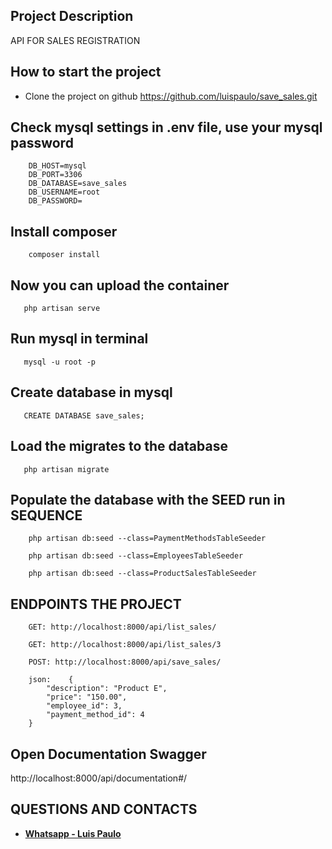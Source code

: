 
## Project Description
API FOR SALES REGISTRATION

## How to start the project
- Clone the project on github
https://github.com/luispaulo/save_sales.git

## Check mysql settings in .env file, use your mysql password

```DB_CONNECTION=mysql
    DB_HOST=mysql
    DB_PORT=3306
    DB_DATABASE=save_sales
    DB_USERNAME=root
    DB_PASSWORD=
```

## Install composer
```
    composer install
```

## Now you can upload the container
```
   php artisan serve
```

## Run mysql in terminal
```
   mysql -u root -p 
```
## Create database in mysql
```
   CREATE DATABASE save_sales;
```

## Load the migrates to the database
```
   php artisan migrate
```

## Populate the database with the SEED run in SEQUENCE
```
    php artisan db:seed --class=PaymentMethodsTableSeeder

    php artisan db:seed --class=EmployeesTableSeeder   

    php artisan db:seed --class=ProductSalesTableSeeder 
```

## ENDPOINTS THE PROJECT
```
    GET: http://localhost:8000/api/list_sales/

    GET: http://localhost:8000/api/list_sales/3

    POST: http://localhost:8000/api/save_sales/

    json:    {
        "description": "Product E",
        "price": "150.00",
        "employee_id": 3,
        "payment_method_id": 4
    }
```

## Open Documentation Swagger
http://localhost:8000/api/documentation#/


## QUESTIONS AND CONTACTS
- **[Whatsapp - Luis Paulo ](https://api.whatsapp.com/send?phone=5561982481004)**

